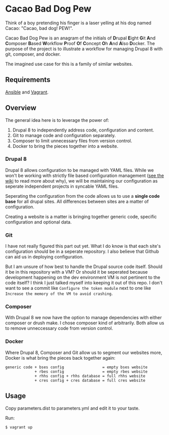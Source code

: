 # Cacao Bad Dog Pew

Think of a boy pretending his finger is a laser yelling at his dog named Cacao:
"Cacao, bad dog! PEW!".

Cacao Bad Dog Pew is an anagram of the initials of **D**rupal **E**ight **G**it
**A**nd **C**omposer **B**ased **W**orkflow **P**roof **O**f **C**oncept **O**h
**A**nd **A**lso **D**ocker. The purpose of the project is to illustrate a
workflow for managing Drupal 8 with git, composer, and docker.

The imagined use case for this is a family of similar websites.

## Requirements

[Ansible](http://docs.ansible.com/ansible/intro_installation.html) and
[Vagrant](https://www.vagrantup.com/downloads.html).

## Overview

The general idea here is to leverage the power of:

1. Drupal 8 to independently address code, configuration and content.
2. Git to manage code and configuration separately.
3. Composer to limit unnecessary files from version control.
4. Docker to bring the pieces together into a website.

### Drupal 8

Drupal 8 allows configuration to be managed with YAML files. While we won't be
working with strictly file based configuration management
([see the wiki][wiki-file-based-config] to read more about why), we will be
maintaining our configuration as seperate independent projects in syncable YAML
files.

Seperating the configuration from the code allows us to use a **single code
base** for all drupal sites. All differences between sites are a matter of
configuration.

Creating a website is a matter is bringing together generic code, specific
configuration and optional data.

[wiki-file-based-config]: https://github.com/hcpss-banderson/cacao-bad-dog-pew/wiki/File-Based-Configuration

### Git

I have not really figured this part out yet. What I do know is that each site's
configuration should be in a seperate repository. I also believe that Github can
aid us in deploying configuration.

But I am unsure of how best to handle the Drupal source code itself. Should it
be in this repository with a VM? Or should it be seperated because development
happening on the dev environment VM is not pertinent to the code itself? I think
I just talked myself into keeping it out of this repo. I don't want to see a
commit like `Configure the token module` next to one like `Increase the memory
of the VM to avoid crashing`.

### Composer

With Drupal 8 we now have the option to manage dependencies with either composer
or drush make. I chose composer kind of arbitrarily. Both allow us to remove
unneccessary code from version control.

### Docker

Where Drupal 8, Composer and Git allow us to segment our websites more, Docker
is what bring the pieces back together again:

```
generic code + bses config                 = empty bses website
             + rbes config                 = empty rbes website
             + rhhs config + rhhs database = full rhhs website
             + cres config + cres database = full cres website
```

## Usage

Copy parameters.dist to parameters.yml and edit it to your taste.

Run:

```
$ vagrant up
```
